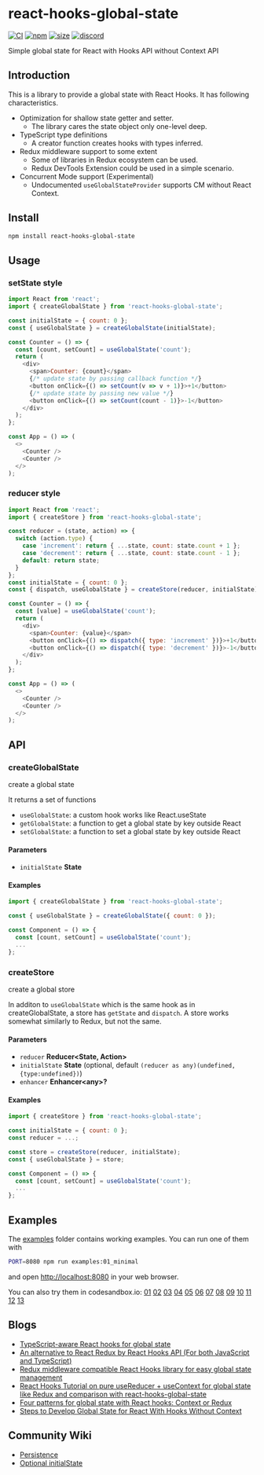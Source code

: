 # react-hooks-global-state

[![CI](https://img.shields.io/github/workflow/status/dai-shi/react-hooks-global-state/CI)](https://github.com/dai-shi/react-hooks-global-state/actions?query=workflow%3ACI)
[![npm](https://img.shields.io/npm/v/react-hooks-global-state)](https://www.npmjs.com/package/react-hooks-global-state)
[![size](https://img.shields.io/bundlephobia/minzip/react-hooks-global-state)](https://bundlephobia.com/result?p=react-hooks-global-state)
[![discord](https://img.shields.io/discord/627656437971288081)](https://discord.gg/MrQdmzd)

Simple global state for React with Hooks API without Context API

## Introduction

This is a library to provide a global state with React Hooks.
It has following characteristics.

-   Optimization for shallow state getter and setter.
    -   The library cares the state object only one-level deep.
-   TypeScript type definitions
    -   A creator function creates hooks with types inferred.
-   Redux middleware support to some extent
    -   Some of libraries in Redux ecosystem can be used.
    -   Redux DevTools Extension could be used in a simple scenario.
-   Concurrent Mode support (Experimental)
    -   Undocumented `useGlobalStateProvider` supports CM without React Context.

## Install

```bash
npm install react-hooks-global-state
```

## Usage

### setState style

```javascript
import React from 'react';
import { createGlobalState } from 'react-hooks-global-state';

const initialState = { count: 0 };
const { useGlobalState } = createGlobalState(initialState);

const Counter = () => {
  const [count, setCount] = useGlobalState('count');
  return (
    <div>
      <span>Counter: {count}</span>
      {/* update state by passing callback function */}
      <button onClick={() => setCount(v => v + 1)}>+1</button>
      {/* update state by passing new value */}
      <button onClick={() => setCount(count - 1)}>-1</button>
    </div>
  );
};

const App = () => (
  <>
    <Counter />
    <Counter />
  </>
);
```

### reducer style

```javascript
import React from 'react';
import { createStore } from 'react-hooks-global-state';

const reducer = (state, action) => {
  switch (action.type) {
    case 'increment': return { ...state, count: state.count + 1 };
    case 'decrement': return { ...state, count: state.count - 1 };
    default: return state;
  }
};
const initialState = { count: 0 };
const { dispatch, useGlobalState } = createStore(reducer, initialState);

const Counter = () => {
  const [value] = useGlobalState('count');
  return (
    <div>
      <span>Counter: {value}</span>
      <button onClick={() => dispatch({ type: 'increment' })}>+1</button>
      <button onClick={() => dispatch({ type: 'decrement' })}>-1</button>
    </div>
  );
};

const App = () => (
  <>
    <Counter />
    <Counter />
  </>
);
```

## API

<!-- Generated by documentation.js. Update this documentation by updating the source code. -->

### createGlobalState

create a global state

It returns a set of functions

-   `useGlobalState`: a custom hook works like React.useState
-   `getGlobalState`: a function to get a global state by key outside React
-   `setGlobalState`: a function to set a global state by key outside React

#### Parameters

-   `initialState` **State** 

#### Examples

```javascript
import { createGlobalState } from 'react-hooks-global-state';

const { useGlobalState } = createGlobalState({ count: 0 });

const Component = () => {
  const [count, setCount] = useGlobalState('count');
  ...
};
```

### createStore

create a global store

In additon to `useGlobalState` which is the same hook as in createGlobalState,
a store has `getState` and `dispatch`.
A store works somewhat similarly to Redux, but not the same.

#### Parameters

-   `reducer` **Reducer&lt;State, Action>** 
-   `initialState` **State**  (optional, default `(reducer as any)(undefined,{type:undefined})`)
-   `enhancer` **Enhancer&lt;any>?** 

#### Examples

```javascript
import { createStore } from 'react-hooks-global-state';

const initialState = { count: 0 };
const reducer = ...;

const store = createStore(reducer, initialState);
const { useGlobalState } = store;

const Component = () => {
  const [count, setCount] = useGlobalState('count');
  ...
};
```

## Examples

The [examples](examples) folder contains working examples.
You can run one of them with

```bash
PORT=8080 npm run examples:01_minimal
```

and open <http://localhost:8080> in your web browser.

You can also try them in codesandbox.io:
[01](https://codesandbox.io/s/github/dai-shi/react-hooks-global-state/tree/master/examples/01_minimal)
[02](https://codesandbox.io/s/github/dai-shi/react-hooks-global-state/tree/master/examples/02_typescript)
[03](https://codesandbox.io/s/github/dai-shi/react-hooks-global-state/tree/master/examples/03_actions)
[04](https://codesandbox.io/s/github/dai-shi/react-hooks-global-state/tree/master/examples/04_fetch)
[05](https://codesandbox.io/s/github/dai-shi/react-hooks-global-state/tree/master/examples/05_onmount)
[06](https://codesandbox.io/s/github/dai-shi/react-hooks-global-state/tree/master/examples/06_reducer)
[07](https://codesandbox.io/s/github/dai-shi/react-hooks-global-state/tree/master/examples/07_middleware)
[08](https://codesandbox.io/s/github/dai-shi/react-hooks-global-state/tree/master/examples/08_thunk)
[09](https://codesandbox.io/s/github/dai-shi/react-hooks-global-state/tree/master/examples/09_comparison)
[10](https://codesandbox.io/s/github/dai-shi/react-hooks-global-state/tree/master/examples/10_immer)
[11](https://codesandbox.io/s/github/dai-shi/react-hooks-global-state/tree/master/examples/11_deep)
[12](https://codesandbox.io/s/github/dai-shi/react-hooks-global-state/tree/master/examples/12_effect)
[13](https://codesandbox.io/s/github/dai-shi/react-hooks-global-state/tree/master/examples/13_persistence)

## Blogs

-   [TypeScript-aware React hooks for global state](https://blog.axlight.com/posts/typescript-aware-react-hooks-for-global-state/)
-   [An alternative to React Redux by React Hooks API (For both JavaScript and TypeScript)](https://blog.axlight.com/posts/an-alternative-to-react-redux-by-react-hooks-api-for-both-javascript-and-typescript/)
-   [Redux middleware compatible React Hooks library for easy global state management](https://blog.axlight.com/posts/redux-middleware-compatible-react-hooks-library-for-easy-global-state-management/)
-   [React Hooks Tutorial on pure useReducer + useContext for global state like Redux and comparison with react-hooks-global-state](https://blog.axlight.com/posts/react-hooks-tutorial-for-pure-usereducer-usecontext-for-global-state-like-redux-and-comparison/)
-   [Four patterns for global state with React hooks: Context or Redux](https://blog.axlight.com/posts/four-patterns-for-global-state-with-react-hooks-context-or-redux/)
-   [Steps to Develop Global State for React With Hooks Without Context](https://blog.axlight.com/posts/steps-to-develop-global-state-for-react/)

## Community Wiki

-   [Persistence](https://github.com/dai-shi/react-hooks-global-state/wiki/Persistence)
-   [Optional initialState](https://github.com/dai-shi/react-hooks-global-state/wiki/Optional-initialState)
